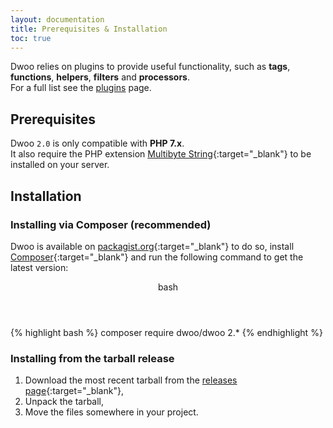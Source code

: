 ```yaml
---
layout: documentation
title: Prerequisites & Installation
toc: true
---
```


Dwoo relies on plugins to provide useful functionality, such as **tags**, **functions**, **helpers**, **filters** and
 **processors**.   
For a full list see the [plugins](/plugins/) page.

## Prerequisites
Dwoo `2.0` is only compatible with **PHP 7.x**.   
It also require the PHP extension [Multibyte String](http://php.net/manual/en/book.mbstring.php){:target="_blank"}
to be installed on your server.

## Installation

### Installing via Composer **(recommended)**
Dwoo is available on [packagist.org](https://packagist.org/packages/dwoo/dwoo){:target="_blank"} to do so,
install [Composer](https://getcomposer.org/download/){:target="_blank"} and run the following command to get the
latest version:
<div class="code-box">
<header>bash</header>
{% highlight bash %}
composer require dwoo/dwoo 2.*
{% endhighlight %}
</div>

### Installing from the tarball release
1. Download the most recent tarball from the [releases page](https://github.com/dwoo-project/dwoo/releases){:target="_blank"},
2. Unpack the tarball,
3. Move the files somewhere in your project.
